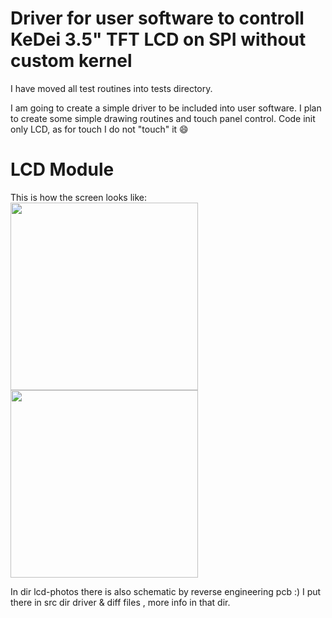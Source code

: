 # Driver for user software to controll KeDei 3.5" TFT LCD on SPI without custom kernel

I have moved all test routines into tests directory.

I am going to create a simple driver to be included into user software. I plan to create some simple drawing routines and touch panel control.
Code init only LCD, as for touch I do not "touch" it :smile:


# LCD Module
This is how the screen looks like:<br/>
<img src="https://github.com/saper-2/rpi-spi-lcd35-kedei/blob/master/lcd-photos/tft35-front.jpg" width="300px" /> <img src="https://github.com/saper-2/rpi-spi-lcd35-kedei/blob/master/lcd-photos/tft35-back.jpg" width="300px" />

In dir lcd-photos there is also schematic by reverse engineering pcb :)
I put there in src dir driver & diff files , more info in that dir.
